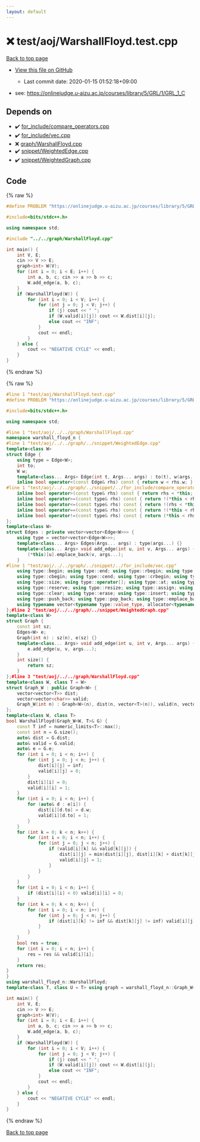 ```yaml
---
layout: default
---
```


<!-- mathjax config similar to math.stackexchange -->
<script type="text/javascript" async
  src="https://cdnjs.cloudflare.com/ajax/libs/mathjax/2.7.5/MathJax.js?config=TeX-MML-AM_CHTML">
</script>
<script type="text/x-mathjax-config">
  MathJax.Hub.Config({
    TeX: { equationNumbers: { autoNumber: "AMS" }},
    tex2jax: {
      inlineMath: [ ['$','$'] ],
      processEscapes: true
    },
    "HTML-CSS": { matchFontHeight: false },
    displayAlign: "left",
    displayIndent: "2em"
  });
</script>

<script type="text/javascript" src="https://cdnjs.cloudflare.com/ajax/libs/jquery/3.4.1/jquery.min.js"></script>
<script src="https://cdn.jsdelivr.net/npm/jquery-balloon-js@1.1.2/jquery.balloon.min.js" integrity="sha256-ZEYs9VrgAeNuPvs15E39OsyOJaIkXEEt10fzxJ20+2I=" crossorigin="anonymous"></script>
<script type="text/javascript" src="../../../assets/js/copy-button.js"></script>
<link rel="stylesheet" href="../../../assets/css/copy-button.css" />


# :x: test/aoj/WarshallFloyd.test.cpp

<a href="../../../index.html">Back to top page</a>

* <a href="{{ site.github.repository_url }}/blob/master/test/aoj/WarshallFloyd.test.cpp">View this file on GitHub</a>
    - Last commit date: 2020-01-15 01:52:18+09:00


* see: <a href="https://onlinejudge.u-aizu.ac.jp/courses/library/5/GRL/1/GRL_1_C">https://onlinejudge.u-aizu.ac.jp/courses/library/5/GRL/1/GRL_1_C</a>


## Depends on

* :heavy_check_mark: <a href="../../../library/for_include/compare_operators.cpp.html">for_include/compare_operators.cpp</a>
* :heavy_check_mark: <a href="../../../library/for_include/vec.cpp.html">for_include/vec.cpp</a>
* :x: <a href="../../../library/graph/WarshallFloyd.cpp.html">graph/WarshallFloyd.cpp</a>
* :heavy_check_mark: <a href="../../../library/snippet/WeightedEdge.cpp.html">snippet/WeightedEdge.cpp</a>
* :heavy_check_mark: <a href="../../../library/snippet/WeightedGraph.cpp.html">snippet/WeightedGraph.cpp</a>


## Code

<a id="unbundled"></a>
{% raw %}
```cpp
#define PROBLEM "https://onlinejudge.u-aizu.ac.jp/courses/library/5/GRL/1/GRL_1_C"

#include<bits/stdc++.h>

using namespace std;

#include "../../graph/WarshallFloyd.cpp"

int main() {
	int V, E;
	cin >> V >> E;
	graph<int> W(V);
	for (int i = 0; i < E; i++) {
		int a, b, c; cin >> a >> b >> c;
		W.add_edge(a, b, c);
	}
	if (WarshallFloyd(W)) {
		for (int i = 0; i < V; i++) {
			for (int j = 0; j < V; j++) {
				if (j) cout << " ";
				if (W.valid[i][j]) cout << W.dist[i][j];
				else cout << "INF";
			}
			cout << endl;
		}
	} else {
		cout << "NEGATIVE CYCLE" << endl;
	}
}
```
{% endraw %}

<a id="bundled"></a>
{% raw %}
```cpp
#line 1 "test/aoj/WarshallFloyd.test.cpp"
#define PROBLEM "https://onlinejudge.u-aizu.ac.jp/courses/library/5/GRL/1/GRL_1_C"

#include<bits/stdc++.h>

using namespace std;

#line 1 "test/aoj/../../graph/WarshallFloyd.cpp"
namespace warshall_floyd_n {
#line 1 "test/aoj/../../graph/../snippet/WeightedEdge.cpp"
template<class W>
struct Edge {
	using type = Edge<W>;
	int to;
	W w;
	template<class... Args> Edge(int t, Args... args) : to(t), w(args...) {}
	inline bool operator<(const Edge& rhs) const { return w < rhs.w; }
#line 1 "test/aoj/../../graph/../snippet/../for_include/compare_operators.cpp"
	inline bool operator>(const type& rhs) const { return rhs < *this; }
	inline bool operator>=(const type& rhs) const { return !(*this < rhs); }
	inline bool operator<=(const type& rhs) const { return !(rhs < *this); }
	inline bool operator==(const type& rhs) const { return !(*this < rhs) && !(rhs < *this); }
	inline bool operator!=(const type& rhs) const { return (*this < rhs) || (rhs < *this); }#line 9 "test/aoj/../../graph/../snippet/WeightedEdge.cpp"
};
template<class W>
struct Edges : private vector<vector<Edge<W>>> {
	using type = vector<vector<Edge<W>>>;
	template<class... Args> Edges(Args... args) : type(args...) {}
	template<class... Args> void add_edge(int u, int v, Args... args) {
		(*this)[u].emplace_back(v, args...);
	}
#line 1 "test/aoj/../../graph/../snippet/../for_include/vec.cpp"
	using type::begin; using type::end; using type::rbegin; using type::rend;
	using type::cbegin; using type::cend; using type::crbegin; using type::crend;
	using type::size; using type::operator[]; using type::at; using type::back; using type::front;
	using type::reserve; using type::resize; using type::assign; using type::shrink_to_fit;
	using type::clear; using type::erase; using type::insert; using type::swap; 
	using type::push_back; using type::pop_back; using type::emplace_back; using type::empty;
	using typename vector<typename type::value_type, allocator<typename type::value_type>>::iterator;#line 18 "test/aoj/../../graph/../snippet/WeightedEdge.cpp"
};#line 2 "test/aoj/../../graph/../snippet/WeightedGraph.cpp"
template<class W>
struct Graph {
	const int sz;
	Edges<W> e;
	Graph(int n) : sz(n), e(sz) {}
	template<class... Args> void add_edge(int u, int v, Args... args) {
		e.add_edge(u, v, args...);
	}
	int size() {
		return sz;
	}
};#line 3 "test/aoj/../../graph/WarshallFloyd.cpp"
template<class W, class T = W>
struct Graph_W : public Graph<W> {
	vector<vector<T>> dist;
	vector<vector<char>> valid;
	Graph_W(int n) : Graph<W>(n), dist(n, vector<T>(n)), valid(n, vector<char>(n)) {}
};
template<class W, class T>
bool WarshallFloyd(Graph_W<W, T>& G) {
	const T inf = numeric_limits<T>::max();
	const int n = G.size();
	auto& dist = G.dist;
	auto& valid = G.valid;
	auto& e = G.e;
	for (int i = 0; i < n; i++) {
		for (int j = 0; j < n; j++) {
			dist[i][j] = inf;
			valid[i][j] = 0;
		}
		dist[i][i] = 0;
		valid[i][i] = 1;
	}
	for (int i = 0; i < n; i++) {
		for (auto& d : e[i]) {
			dist[i][d.to] = d.w;
			valid[i][d.to] = 1;
		}
	}
	for (int k = 0; k < n; k++) {
		for (int i = 0; i < n; i++) {
			for (int j = 0; j < n; j++) {
				if (valid[i][k] && valid[k][j]) {
					dist[i][j] = min(dist[i][j], dist[i][k] + dist[k][j]);
					valid[i][j] = 1;
				}
			}
		}
	}
	for (int i = 0; i < n; i++) {
		if (dist[i][i] < 0) valid[i][i] = 0;
	}
	for (int k = 0; k < n; k++) {
		for (int i = 0; i < n; i++) {
			for (int j = 0; j < n; j++) {
				if (dist[i][k] != inf && dist[k][j] != inf) valid[i][j] &= valid[i][k] & valid[k][j];
			}
		}
	}
	bool res = true;
	for (int i = 0; i < n; i++) {
		res = res && valid[i][i];
	}
	return res;
}
}
using warshall_floyd_n::WarshallFloyd;
template<class T, class U = T> using graph = warshall_floyd_n::Graph_W<T, U>;#line 8 "test/aoj/WarshallFloyd.test.cpp"

int main() {
	int V, E;
	cin >> V >> E;
	graph<int> W(V);
	for (int i = 0; i < E; i++) {
		int a, b, c; cin >> a >> b >> c;
		W.add_edge(a, b, c);
	}
	if (WarshallFloyd(W)) {
		for (int i = 0; i < V; i++) {
			for (int j = 0; j < V; j++) {
				if (j) cout << " ";
				if (W.valid[i][j]) cout << W.dist[i][j];
				else cout << "INF";
			}
			cout << endl;
		}
	} else {
		cout << "NEGATIVE CYCLE" << endl;
	}
}
```
{% endraw %}

<a href="../../../index.html">Back to top page</a>

